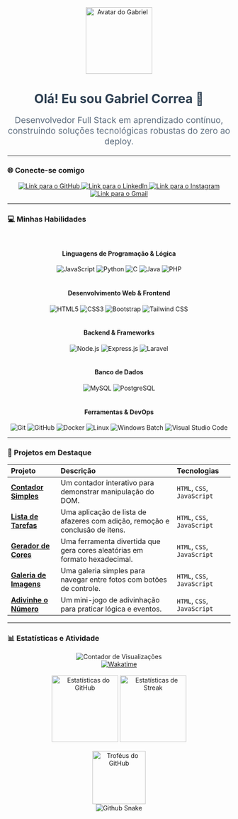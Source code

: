 <div align="center">
  <a href="https://github.com/gabrielc-neto">
    <img src="https://m.media-amazon.com/images/I/715vwvP5ZEL.png" height="150" width="150" alt="Avatar do Gabriel">
  </a>
  <h1 style="color: #2c3e50;">Olá! Eu sou Gabriel Correa 👋</h1>
  <p style="color: #5d6d7e; font-size: 1.2rem;">
    Desenvolvedor Full Stack em aprendizado contínuo, construindo soluções tecnológicas robustas do zero ao deploy.
  </p>
</div>

---

### 🌐 Conecte-se comigo

<div align="center">
  <a href="https://github.com/gabrielc-neto" target="_blank">
    <img src="https://img.shields.io/badge/GitHub-100000?style=for-the-badge&logo=github&logoColor=white" alt="Link para o GitHub">
  </a>
  <a href="https://www.linkedin.com/in/gabriel-correa-neto/" target="_blank">
    <img src="https://img.shields.io/badge/LinkedIn-0077B5?style=for-the-badge&logo=linkedin&logoColor=white" alt="Link para o LinkedIn">
  </a>
  <a href="https://www.instagram.com/gabrielc.neto/" target="_blank">
    <img src="https://img.shields.io/badge/Instagram-E4405F?style=for-the-badge&logo=instagram&logoColor=white" alt="Link para o Instagram">
  </a>
  <a href="mailto:gabrielneto327@gmail.com" target="_blank">
    <img src="https://img.shields.io/badge/Gmail-D14836?style=for-the-badge&logo=gmail&logoColor=white" alt="Link para o Gmail">
  </a>
</div>

---

### 💻 Minhas Habilidades

<div align="center">
  <br>
  <h4>Linguagens de Programação & Lógica</h4>
  <img src="https://img.shields.io/badge/JavaScript-F7DF1E?style=for-the-badge&logo=javascript&logoColor=black" alt="JavaScript" />
  <img src="https://img.shields.io/badge/Python-3776AB?style=for-the-badge&logo=python&logoColor=white" alt="Python" />
  <img src="https://img.shields.io/badge/C-A8B9CC?style=for-the-badge&logo=c&logoColor=white" alt="C" />
  <img src="https://img.shields.io/badge/Java-007396?style=for-the-badge&logo=java&logoColor=white" alt="Java" />
  <img src="https://img.shields.io/badge/PHP-777BB4?style=for-the-badge&logo=php&logoColor=white" alt="PHP" />
  <br><br>
  <h4>Desenvolvimento Web & Frontend</h4>
  <img src="https://img.shields.io/badge/HTML5-E34F26?style=for-the-badge&logo=html5&logoColor=white" alt="HTML5" />
  <img src="https://img.shields.io/badge/CSS3-1572B6?style=for-the-badge&logo=css3&logoColor=white" alt="CSS3" />
  <img src="https://img.shields.io/badge/Bootstrap-563D7C?style=for-the-badge&logo=bootstrap&logoColor=white" alt="Bootstrap" />
  <img src="https://img.shields.io/badge/Tailwind_CSS-38B2AC?style=for-the-badge&logo=tailwind-css&logoColor=white" alt="Tailwind CSS" />
  <br><br>
  <h4>Backend & Frameworks</h4>
  <img src="https://img.shields.io/badge/Node.js-339933?style=for-the-badge&logo=nodedotjs&logoColor=white" alt="Node.js" />
  <img src="https://img.shields.io/badge/Express.js-000000?style=for-the-badge&logo=express&logoColor=white" alt="Express.js" />
  <img src="https://img.shields.io/badge/Laravel-FF2D20?style=for-the-badge&logo=laravel&logoColor=white" alt="Laravel" />
  <br><br>
  <h4>Banco de Dados</h4>
  <img src="https://img.shields.io/badge/MySQL-4479A1?style=for-the-badge&logo=mysql&logoColor=white" alt="MySQL" />
  <img src="https://img.shields.io/badge/PostgreSQL-336791?style=for-the-badge&logo=postgresql&logoColor=white" alt="PostgreSQL" />
  <br><br>
  <h4>Ferramentas & DevOps</h4>
  <img src="https://img.shields.io/badge/Git-F05032?style=for-the-badge&logo=git&logoColor=white" alt="Git" />
  <img src="https://img.shields.io/badge/GitHub-100000?style=for-the-badge&logo=github&logoColor=white" alt="GitHub" />
  <img src="https://img.shields.io/badge/Docker-2496ED?style=for-the-badge&logo=docker&logoColor=white" alt="Docker" />
  <img src="https://img.shields.io/badge/Linux-FCC624?style=for-the-badge&logo=linux&logoColor=black" alt="Linux" />
  <img src="https://img.shields.io/badge/Windows_Batch-000000?style=for-the-badge&logo=windows&logoColor=white" alt="Windows Batch" />
  <img src="https://img.shields.io/badge/Vscode-007ACC?style=for-the-badge&logo=visualstudiocode&logoColor=white" alt="Visual Studio Code" />
</div>

---

### 🚀 Projetos em Destaque

| Projeto | Descrição | Tecnologias |
| :--- | :--- | :--- |
| **[Contador Simples](https://gabrielc-neto.github.io/contador-simples)** | Um contador interativo para demonstrar manipulação do DOM. | `HTML`, `CSS`, `JavaScript` |
| **[Lista de Tarefas](https://gabrielc-neto.github.io/lista-de-tarefas-js)** | Uma aplicação de lista de afazeres com adição, remoção e conclusão de itens. | `HTML`, `CSS`, `JavaScript` |
| **[Gerador de Cores](https://gabrielc-neto.github.io/gerador-de-cores)** | Uma ferramenta divertida que gera cores aleatórias em formato hexadecimal. | `HTML`, `CSS`, `JavaScript` |
| **[Galeria de Imagens](https://gabrielc-neto.github.io/galeria-de-imagens)** | Uma galeria simples para navegar entre fotos com botões de controle. | `HTML`, `CSS`, `JavaScript` |
| **[Adivinhe o Número](https://gabrielc-neto.github.io/jogo-adivinhe-o-numero)** | Um mini-jogo de adivinhação para praticar lógica e eventos. | `HTML`, `CSS`, `JavaScript` |

---

### 📊 Estatísticas e Atividade

<div align="center">
  <img src="https://komarev.com/ghpvc/?username=gabrielc-neto&label=Visitas%20ao%20Perfil&color=0e75b6&style=flat" alt="Contador de Visualizações" />
</div>

<div align="center">
  <a href="https://wakatime.com/@gabrielc_neto">
    <img src="https://wakatime.com/badge/user/533c06e1-95c5-4428-98e3-0d55e8810232.svg" alt="Wakatime" />
  </a>
</div>

<br>

<div align="center">
  <img src="https://github-readme-stats.vercel.app/api?username=gabrielc-neto&show_icons=true&theme=dracula&hide_border=true" alt="Estatísticas do GitHub" height="150" />
  <img src="https://github-readme-streak-stats.herokuapp.com/?user=gabrielc-neto&theme=dracula&hide_border=true" alt="Estatísticas de Streak" height="150" />
</div>

<br>

<div align="center">
  <img src="https://github-profile-trophy.vercel.app/?username=gabrielc-neto&theme=dracula&no-frame=true&no-bg=true" alt="Troféus do GitHub" height="120" />
</div>
<div align="center">
 <img src="https://raw.githubusercontent.com/gabrielc-neto/gabrielc-neto/main/assets/github-snake.svg" alt="Github Snake" style="max-width: 100%; height: auto;" /></div>
